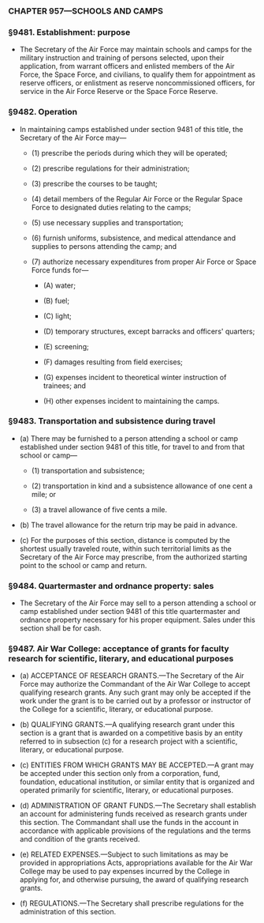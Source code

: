 ### **CHAPTER 957—SCHOOLS AND CAMPS**

### §9481. Establishment: purpose
* The Secretary of the Air Force may maintain schools and camps for the military instruction and training of persons selected, upon their application, from warrant officers and enlisted members of the Air Force, the Space Force, and civilians, to qualify them for appointment as reserve officers, or enlistment as reserve noncommissioned officers, for service in the Air Force Reserve or the Space Force Reserve.

### §9482. Operation
* In maintaining camps established under section 9481 of this title, the Secretary of the Air Force may—

  * (1) prescribe the periods during which they will be operated;

  * (2) prescribe regulations for their administration;

  * (3) prescribe the courses to be taught;

  * (4) detail members of the Regular Air Force or the Regular Space Force to designated duties relating to the camps;

  * (5) use necessary supplies and transportation;

  * (6) furnish uniforms, subsistence, and medical attendance and supplies to persons attending the camp; and

  * (7) authorize necessary expenditures from proper Air Force or Space Force funds for—

    * (A) water;

    * (B) fuel;

    * (C) light;

    * (D) temporary structures, except barracks and officers' quarters;

    * (E) screening;

    * (F) damages resulting from field exercises;

    * (G) expenses incident to theoretical winter instruction of trainees; and

    * (H) other expenses incident to maintaining the camps.

### §9483. Transportation and subsistence during travel
* (a) There may be furnished to a person attending a school or camp established under section 9481 of this title, for travel to and from that school or camp—

  * (1) transportation and subsistence;

  * (2) transportation in kind and a subsistence allowance of one cent a mile; or

  * (3) a travel allowance of five cents a mile.


* (b) The travel allowance for the return trip may be paid in advance.

* (c) For the purposes of this section, distance is computed by the shortest usually traveled route, within such territorial limits as the Secretary of the Air Force may prescribe, from the authorized starting point to the school or camp and return.

### §9484. Quartermaster and ordnance property: sales
* The Secretary of the Air Force may sell to a person attending a school or camp established under section 9481 of this title quartermaster and ordnance property necessary for his proper equipment. Sales under this section shall be for cash.

### §9487. Air War College: acceptance of grants for faculty research for scientific, literary, and educational purposes
* (a) ACCEPTANCE OF RESEARCH GRANTS.—The Secretary of the Air Force may authorize the Commandant of the Air War College to accept qualifying research grants. Any such grant may only be accepted if the work under the grant is to be carried out by a professor or instructor of the College for a scientific, literary, or educational purpose.

* (b) QUALIFYING GRANTS.—A qualifying research grant under this section is a grant that is awarded on a competitive basis by an entity referred to in subsection (c) for a research project with a scientific, literary, or educational purpose.

* (c) ENTITIES FROM WHICH GRANTS MAY BE ACCEPTED.—A grant may be accepted under this section only from a corporation, fund, foundation, educational institution, or similar entity that is organized and operated primarily for scientific, literary, or educational purposes.

* (d) ADMINISTRATION OF GRANT FUNDS.—The Secretary shall establish an account for administering funds received as research grants under this section. The Commandant shall use the funds in the account in accordance with applicable provisions of the regulations and the terms and condition of the grants received.

* (e) RELATED EXPENSES.—Subject to such limitations as may be provided in appropriations Acts, appropriations available for the Air War College may be used to pay expenses incurred by the College in applying for, and otherwise pursuing, the award of qualifying research grants.

* (f) REGULATIONS.—The Secretary shall prescribe regulations for the administration of this section.